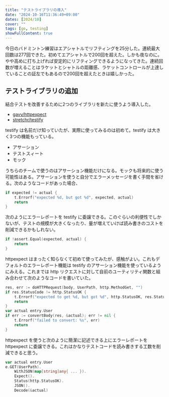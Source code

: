 ```yaml
---
title: "テストライブラリの導入"
date: "2024-10-16T11:36:49+09:00"
dates: [2024/10]
cover: ""
tags: [go, testing]
showFullContent: true
---
```


今日のバドミントン練習はエアシャトルでリフティングを25分した。連続最大回数は277回できた。初めてエアシャトルで200回を超えた。しかも夜なのに。やや高めに打ち上げれば安定的にリフティングできるようになってきた。連続回数が増えることはラケットとシャトルの距離感、ラケットコントロールが上達していることの証左でもあるので200回を超えたときは嬉しかった。

## テストライブラリの追加

結合テストを改善するために2つのライブラリを新たに使うよう導入した。

* [gavv/httpexpect](https://github.com/gavv/httpexpect)
* [stretchr/testify](https://github.com/stretchr/testify)

testify は名前だけ知っていたが、実際に使ってみるのは初めて。testify は大きく3つの機能もっている。

* アサーション
* テストスィート
* モック

うちらのチームで使うのはアサーション機能だけになる。モックも将来的に使う可能性はある。アサーションを使うと自分でエラーメッセージを書く手間を省ける。次のようなコードがあった場合、

```go
if expected != actual {
    t.Errorf("expected %d, but got %d", expected, actual)
    return
}
```

次のようにエラーレポートを testify に委譲できる。このぐらいの利便性でしかないが、テストの規模が大きくなったり、量が増えていけば読み書きのコストを削減できるかもしれない。

```go
if !assert.Equal(expected, actual) {
    return
}
```

httpexpect はまったく知らなくて初めて使ってみたが、感触がよい。これもデフォルトのエラーレポート機能は testify のアサーション機能を使っているようにみえる。これまでは http リクエストに対して自前のユーティリティ関数と組み合わせて次のようなコードを書いていた。

```go
res, err := doHTTPRequest(body, UserPath, http.MethodGet, "")
if res.StatusCode != http.StatusOK {
    t.Errorf("expected to get %d, but got %d", http.StatusOK, res.StatusCode)
    return
}
var actual entry.User
if err := convertBody(res, &actual); err != nil {
    t.Errorf("failed to convert: %s", err)
    return
}
```

httpexpect を使うと次のように簡潔に記述できる上にエラーレポートを httpexpect に委譲できる。これはかなりテストコードを読み書きする工数を削減できると思う。

```go
var actual entry.User
e.GET(UserPath).
    WithJSON(map[string]any{ ... }).
    Expect().
    Status(http.StatusOK).
    JSON().
    Decode(&actual)
```
